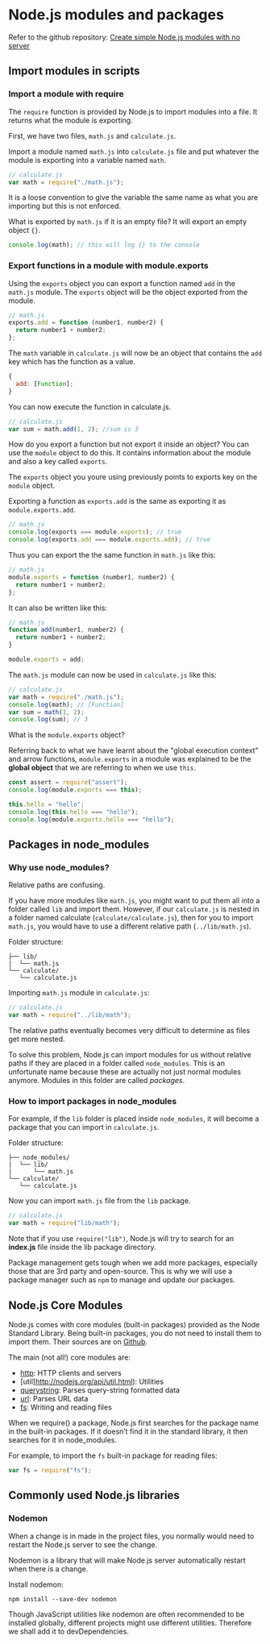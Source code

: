 # Node.js modules and packages

Refer to the github repository: [Create simple Node.js modules with no server](https://github.com/thoughtworks-jumpstart/simple-node-modules)

## Import modules in scripts

### Import a module with require

The `require` function is provided by Node.js to import modules into a file.
It returns what the module is exporting.

First, we have two files, `math.js` and `calculate.js`.

Import a module named `math.js` into `calculate.js` file and put whatever the module is exporting into a variable named `math`.

```js
// calculate.js
var math = require("./math.js");
```

It is a loose convention to give the variable the same name as what you are importing but this is not enforced.

What is exported by `math.js` if it is an empty file? It will export an empty object `{}`.

```js
console.log(math); // this will log {} to the console
```

### Export functions in a module with module.exports

Using the `exports` object you can export a function named `add` in the `math.js` module.
The `exports` object will be the object exported from the module.

```js
// math.js
exports.add = function (number1, number2) {
  return number1 + number2;
};
```

The `math` variable in `calculate.js` will now be an object that contains the `add` key which has the function as a value.

```js
{
  add: [Function];
}
```

You can now execute the function in calculate.js.

```js
// calculate.js
var sum = math.add(1, 2); //sum is 3
```

How do you export a function but not export it inside an object? You can use the `module` object to do this.
It contains information about the module and also a key called `exports`.

The `exports` object you youre using previously points to exports key on the `module` object.

Exporting a function as `exports.add` is the same as exporting it as `module.exports.add`.

```js
// math.js
console.log(exports === module.exports); // true
console.log(exports.add === module.exports.add); // true
```

Thus you can export the the same function in `math.js` like this:

```js
// math.js
module.exports = function (number1, number2) {
  return number1 + number2;
};
```

It can also be written like this:

```js
// math.js
function add(number1, number2) {
  return number1 + number2;
}

module.exports = add;
```

The `math.js` module can now be used in `calculate.js` like this:

```js
// calculate.js
var math = require("./math.js");
console.log(math); // [Function]
var sum = math(1, 2);
console.log(sum); // 3
```

What is the `module.exports` object?

Referring back to what we have learnt about the "global execution context" and arrow functions, `module.exports` in a module was explained to be the **global object** that we are referring to when we use `this`.

```js
const assert = require("assert");
console.log(module.exports === this);

this.hello = "hello";
console.log(this.hello === "hello");
console.log(module.exports.hello === "hello");
```

## Packages in node_modules

### Why use node_modules?

Relative paths are confusing.

If you have more modules like `math.js`, you might want to put them all into a folder called `lib` and import them. However, if our `calculate.js` is nested in a folder named calculate (`calculate/calculate.js`), then for you to import `math.js`, you would have to use a different relative path (`../lib/math.js`).

Folder structure:

```
├── lib/
|  └── math.js
└── calculate/
   └── calculate.js
```

Importing `math.js` module in `calculate.js`:

```js
// calculate.js
var math = require("../lib/math");
```

The relative paths eventually becomes very difficult to determine as files get more nested.

To solve this problem, Node.js can import modules for us without relative paths if they are placed in a folder called `node_modules`. This is an unfortunate name because these are actually not just normal modules anymore. Modules in this folder are called _packages_.

### How to import packages in node_modules

For example, if the `lib` folder is placed inside `node_modules`, it will become a package that you can import in `calculate.js`.

Folder structure:

```
├── node_modules/
|  └── lib/
|      └── math.js
└── calculate/
   └── calculate.js
```

Now you can import `math.js` file from the `lib` package.

```js
// calculate.js
var math = require("lib/math");
```

Note that if you use `require("lib")`, Node.js will try to search for an **index.js** file inside the lib package directory.

Package management gets tough when we add more packages, especially those that are 3rd party and open-source. This is why we will use a package manager such as `npm` to manage and update our packages.

## Node.js Core Modules

Node.js comes with core modules (built-in packages) provided as the Node Standard Library. Being built-in packages, you do not need to install them to import them.
Their sources are on [Github](https://github.com/nodejs/node/tree/master/lib).

The main (not all!) core modules are:

- [http](http://nodejs.org/api/http.html#http_http): HTTP clients and servers
- [util]http://nodejs.org/api/util.html): Utilities
- [querystring](http://nodejs.org/api/querystring.html): Parses query-string formatted data
- [url](http://nodejs.org/api/url.html): Parses URL data
- [fs](http://nodejs.org/api/fs.html): Writing and reading files

When we require(<packagename>) a package, Node.js first searches for the package name in the built-in packages. If it doesn’t find it in the standard library, it then searches for it in node_modules.

For example, to import the `fs` built-in package for reading files:

```js
var fs = require("fs");
```

## Commonly used Node.js libraries

### Nodemon

When a change is in made in the project files, you normally would need to restart the Node.js server to see the change.

Nodemon is a library that will make Node.js server automatically restart when there is a change.

Install nodemon:

```
npm install --save-dev nodemon
```

Though JavaScript utilities like nodemon are often recommended to be installed globally, different projects might use different utilities. Therefore we shall add it to devDependencies.
